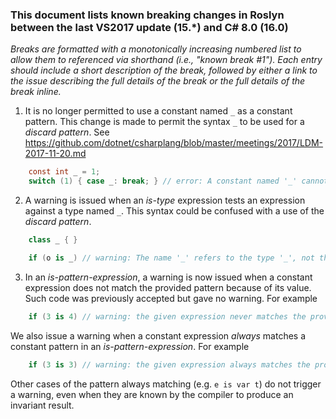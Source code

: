 ### This document lists known breaking changes in Roslyn between the last VS2017 update (15.*) and C# 8.0 (16.0)

*Breaks are formatted with a monotonically increasing numbered list to allow them to referenced via shorthand (i.e., "known break #1").
Each entry should include a short description of the break, followed by either a link to the issue describing the full details of the break or the full details of the break inline.*

1. It is no longer permitted to use a constant named `_` as a constant pattern. This change is made to permit the syntax `_` to be used for a *discard pattern*. See https://github.com/dotnet/csharplang/blob/master/meetings/2017/LDM-2017-11-20.md
  ``` c#
      const int _ = 1;
      switch (1) { case _: break; } // error: A constant named '_' cannot be used as a pattern.
  ```

2. A warning is issued when an *is-type* expression tests an expression against a type named `_`. This syntax could be confused with a use of the *discard pattern*.
  ``` c#
      class _ { }

      if (o is _) // warning: The name '_' refers to the type '_', not the discard pattern. Use '@_' for the type, or 'var _' to discard.
  ```

3. In an *is-pattern-expression*, a warning is now issued when a constant expression does not match the provided pattern because of its value. Such code was previously accepted but gave no warning. For example
  ``` c#
      if (3 is 4) // warning: the given expression never matches the provided pattern.
  ```
  We also issue a warning when a constant expression *always* matches a constant pattern in an *is-pattern-expression*. For example
  ``` c#
      if (3 is 3) // warning: the given expression always matches the provided constant.
  ```
  Other cases of the pattern always matching (e.g. `e is var t`) do not trigger a warning, even when they are known by the compiler to produce an invariant result.
